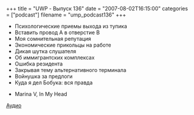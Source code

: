 +++
title = "UWP - Выпуск 136"
date = "2007-08-02T16:15:00"
categories = ["podcast"]
filename = "ump_podcast136"
+++


- Психологические приемы выхода из тупика
- Вставить провод A в отверстие B
- Моя сомнительная репутация
- Экономические прикольцы на работе
- Дикая шутка слушателя
- Об иммигрантских комплексах
- Ошибка резидента
- Закрывая тему альтернативного терминала
- Войнушка за предлоги
- Куда я дел Бобука: вся правда


* Marina V, In My Head

[Аудио](https://podcast.umputun.com/media/ump_podcast136.mp3)
<audio src="https://podcast.umputun.com/media/ump_podcast136.mp3" preload="none">